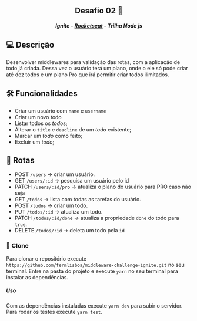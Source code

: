 <h2 align="center">Desafio 02 🚀</h2>
<h5 align="center">Ignite - <a href="https://rocketseat.com.br/" >Rocketseat</a> - Trilha Node js</h5>

## 💻 Descrição

Desenvolver middlewares para validação das rotas, com a aplicação de todo já criada. Dessa vez o usuário terá um plano, onde o ele só pode criar até dez todos e um plano Pro que irá permitir criar todos ilimitados.

## 🛠️ Funcionalidades

- Criar um usuário com `name` e `username`
- Criar um novo todo
- Listar todos os _todos_;
- Alterar o `title` e `deadline` de um _todo_ existente;
- Marcar um _todo_ como feito;
- Excluir um _todo_;

## 🔗 Rotas

- POST `/users` → criar um usuário.
- GET `/users/:id` → pesquisa um usuário pelo id
- PATCH `/users/:id/pro` → atualiza o plano do usuário para PRO caso não seja
- GET `/todos` → lista com todas as tarefas do usuário.
- POST `/todos` → criar um todo.
- PUT `/todos/:id` → atualiza um todo.
- PATCH `/todos/:id/done` → atualiza a propriedade `done` do todo para `true`.
- DELETE `/todos/:id` → deleta um todo pela `id`

### 📝 Clone

Para clonar o repositório execute `https://github.com/fermlisboa/middleware-challenge-ignite.git` no seu terminal.
Entre na pasta do projeto e execute `yarn` no seu terminal para instalar as dependências.

##### Uso

Com as dependências instaladas execute `yarn dev` para subir o servidor. Para rodar os testes execute `yarn test`.